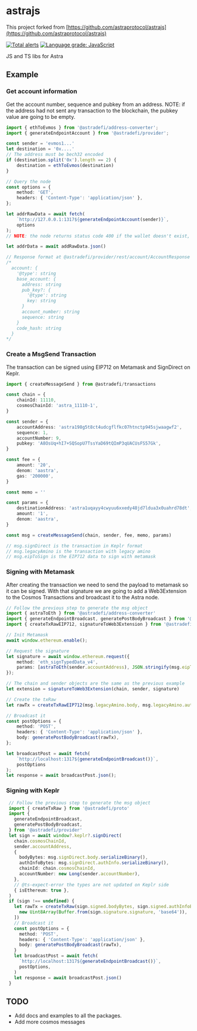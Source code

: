 # astrajs

This project forked from [https://github.com/astraprotocol/astrajs](https://github.com/astraprotocol/astrajs)

[![Total alerts](https://img.shields.io/lgtm/alerts/g/astraprotocol/astrajs.svg?logo=lgtm&logoWidth=18)](https://lgtm.com/projects/g/astraprotocol/astrajs/alerts/) [![Language grade: JavaScript](https://img.shields.io/lgtm/grade/javascript/g/astraprotocol/astrajs.svg?logo=lgtm&logoWidth=18)](https://lgtm.com/projects/g/astraprotocol/astrajs/context:javascript)

JS and TS libs for Astra

## Example

### Get account information

Get the account number, sequence and pubkey from an address.
NOTE: if the address had not sent any transaction to the blockchain, the pubkey value are going to be empty.

```ts
import { ethToEvmos } from '@astradefi/address-converter';
import { generateEndpointAccount } from '@astradefi/provider';

const sender = 'evmos1...'
let destination = '0x....'
// The address must be bech32 encoded
if (destination.split('0x').length == 2) {
    destination = ethToEvmos(destination)
}

// Query the node
const options = {
    method: 'GET',
    headers: { 'Content-Type': 'application/json' },
};

let addrRawData = await fetch(
    `http://127.0.0.1:1317${generateEndpointAccount(sender)}`,
    options
);
// NOTE: the node returns status code 400 if the wallet doesn't exist, catch that error

let addrData = await addRawData.json()

// Response format at @astradefi/provider/rest/account/AccountResponse
/*
  account: {
    '@type': string
    base_account: {
      address: string
      pub_key?: {
        '@type': string
        key: string
      }
      account_number: string
      sequence: string
    }
    code_hash: string
  }
*/
```

### Create a MsgSend Transaction

The transaction can be signed using EIP712 on Metamask and SignDirect on Keplr.

```ts
import { createMessageSend } from @astradefi/transactions

const chain = {
    chainId: 11110,
    cosmosChainId: 'astra_11110-1',
}

const sender = {
    accountAddress: 'astra198g5t8ct4udcgflfkc07htnctp945sjwaagwf2',
    sequence: 1,
    accountNumber: 9,
    pubkey: 'A8OsUq+hI7+SQSopU7TssYaD69tQImP3qUACUsFS57Gk',
}

const fee = {
    amount: '20',
    denom: 'aastra',
    gas: '200000',
}

const memo = ''

const params = {
    destinationAddress: 'astra1uqayy4cwyuu6xxedy48jd7ldua3x0uahrd78dt',
    amount: '1',
    denom: 'aastra',
}

const msg = createMessageSend(chain, sender, fee, memo, params)

// msg.signDirect is the transaction in Keplr format
// msg.legacyAmino is the transaction with legacy amino
// msg.eipToSign is the EIP712 data to sign with metamask

```

### Signing with Metamask

After creating the transaction we need to send the payload to metamask so it can be signed. With that signature we are going to add a Web3Extension to the Cosmos Transactions and broadcast it to the Astra node.

```ts
// Follow the previous step to generate the msg object
import { astraToEth } from '@astradefi/address-converter'
import { generateEndpointBroadcast, generatePostBodyBroadcast } from '@astradefi/provider'
import { createTxRawEIP712, signatureToWeb3Extension } from '@astradefi/transactions'

// Init Metamask
await window.ethereum.enable();

// Request the signature
let signature = await window.ethereum.request({
    method: 'eth_signTypedData_v4',
    params: [astraToEth(sender.accountAddress), JSON.stringify(msg.eipToSign)],
});

// The chain and sender objects are the same as the previous example
let extension = signatureToWeb3Extension(chain, sender, signature)

// Create the txRaw
let rawTx = createTxRawEIP712(msg.legacyAmino.body, msg.legacyAmino.authInfo, extension)

// Broadcast it
const postOptions = {
    method: 'POST',
    headers: { 'Content-Type': 'application/json' },
    body: generatePostBodyBroadcast(rawTx),
};

let broadcastPost = await fetch(
    `http://localhost:1317${generateEndpointBroadcast()}`,
    postOptions
);
let response = await broadcastPost.json();
```

### Signing with Keplr

```ts
 // Follow the previous step to generate the msg object
 import { createTxRaw } from '@astradefi/proto'
 import {
   generateEndpointBroadcast,
   generatePostBodyBroadcast,
 } from '@astradefi/provider'
 let sign = await window?.keplr?.signDirect(
   chain.cosmosChainId,
   sender.accountAddress,
   {
     bodyBytes: msg.signDirect.body.serializeBinary(),
     authInfoBytes: msg.signDirect.authInfo.serializeBinary(),
     chainId: chain.cosmosChainId,
     accountNumber: new Long(sender.accountNumber),
   },
   // @ts-expect-error the types are not updated on Keplr side
   { isEthereum: true },
 )
 if (sign !== undefined) {
   let rawTx = createTxRaw(sign.signed.bodyBytes, sign.signed.authInfoBytes, [
     new Uint8Array(Buffer.from(sign.signature.signature, 'base64')),
   ])
   // Broadcast it
   const postOptions = {
     method: 'POST',
     headers: { 'Content-Type': 'application/json' },
     body: generatePostBodyBroadcast(rawTx),
   }
   let broadcastPost = await fetch(
     `http://localhost:1317${generateEndpointBroadcast()}`,
     postOptions,
   )
   let response = await broadcastPost.json()
 }
 ```

## TODO

- Add docs and examples to all the packages.
- Add more cosmos messages
